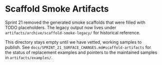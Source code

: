 # Scaffold Smoke Artifacts

Sprint 21 removed the generated smoke scaffolds that were filled with TODO
placeholders. The legacy output now lives under
`artifacts/archive/scaffold-smoke-legacy/` for historical reference.

This directory stays empty until we have vetted, working samples to publish.
See `docs/SPRINT_21_SURFACE_CHANGES.md#scaffold-artifacts` for the status of
replacement examples and pointers to the maintained samples in
`artifacts/examples/`.
